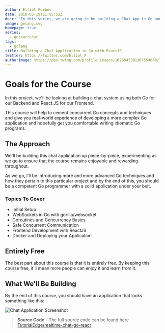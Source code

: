 ```yaml
---
author: Elliot Forbes
date: 2018-03-19T11:05:52Z
desc: "In this series, we are going to be building a Chat App in Go and ReactJS"
image: golang.svg
homepage: true
series:
  - goreactchat
tags:
  - golang
title: Building a Chat Application in Go with ReactJS
twitter: https://twitter.com/Elliot_F
authorImage: https://pbs.twimg.com/profile_images/1028545501367554048/lzr43cQv_400x400.jpg
---
```


# Goals for the Course

In this project, we'll be looking at building a chat system using both Go for
our Backend and React.JS for our Frontend.

This course will help to cement concurrent Go concepts and techniques and give
you real-world experience of developing a more complex Go application and
hopefully get you comfortable writing idiomatic Go programs.

## The Approach

We'll be building this chat application up piece-by-piece, experimenting as we
go to ensure that the course remains enjoyable and rewarding throughout.

As we go, I'll be introducing more and more advanced Go techniques and how they
pertain to this particular project and by the end of this, you should be a
competent Go programmer with a solid application under your belt.

### Topics To Cover

- Initial Setup
- WebSockets in Go with gorilla/websocket
- Goroutines and Concurrency Basics
- Safe Concurrent Communication
- Frontend Development with ReactJS
- Docker and Deploying your Application

## Entirely Free

The best part about this course is that it is entirely free. By keeping this
course free, it'll mean more people can enjoy it and learn from it.

## What We'll Be Building

By the end of this course, you should have an application that looks something
like this:

![Chat Application Screenshot](https://images.tutorialedge.net/images/chat-app-go-react/screenshot-02.png)

> **Source Code** - The full source code can be found here [TutorialEdge/realtime-chat-go-react](https://github.com/TutorialEdge/realtime-chat-go-react)